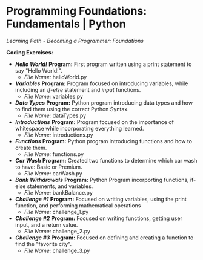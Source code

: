 # Programming Foundations: Fundamentals | Python 
*Learning Path - Becoming a Programmer: Foundations* 

**Coding Exercises:** 
- ***Hello World!*** **Program:** First program written using a print statement to say "Hello World!".
    - *File Name:* helloWorld.py
- ***Variables*** **Program:** Program focused on introducing variables, while including an *if-else* statement and *input* functions.
    - *File Name:* variables.py
- ***Data Types*** **Program:** Python program introducing data types and how to find them using the correct Python Syntax.  
    - *File Name:* dataTypes.py
- ***Introductions*** **Program:** Program focused on the importance of whitespace while incorporating everything learned. 
    - *File Name:* introductions.py
- ***Functions*** **Program:** Python program introducing functions and how to create them.   
    - *File Name:* functions.py
- ***Car Wash*** **Program:** Created two functions to determine which car wash to have: Basic or Premium. 
    - *File Name:* carWash.py
- ***Bank Withdrawals*** **Program:** Python Program incorporting functions, if-else statements, and variables. 
    - *File Name:* bankBalance.py
- ***Challenge #1*** **Program:** Focused on writing variables, using the print function, and performing mathematical operations 
    - *File Name:* challenge_1.py
- ***Challenge #2*** **Program:** Focused on writing functions, getting user input, and a return value. 
    - *File Name:* challenge_2.py
- ***Challenge #3*** **Program:** Focused on defining and creating a function to find the "favorite city". 
    - *File Name:* challenge_3.py
